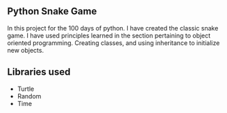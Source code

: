 ## Python Snake Game

In this project for the 100 days of python. I have created the classic snake game. I have used principles learned in the section pertaining to object oriented programming. Creating classes,  and using inheritance to initialize new objects.

## Libraries used
* Turtle
* Random
* Time
